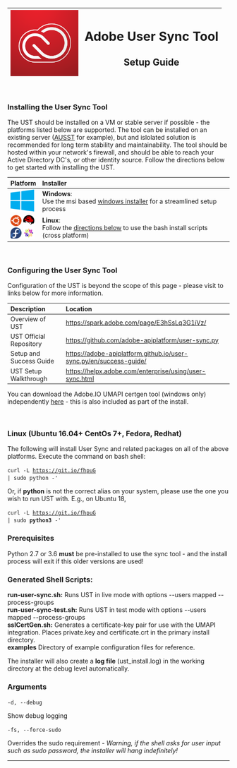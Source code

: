 <img src="https://github.com/adobe/UST-Install-Scripts/raw/master/contributing/ccelogo.png" height="150"> | <h1>Adobe User Sync Tool</h1><h2>Setup Guide</h2>
------------ | -------------

<br/>


### Installing the User Sync Tool
The UST should be installed on a VM or stable server if possible - the platforms listed below are supported.  The tool can be installed on an existing server ([AUSST](https://helpx.adobe.com/enterprise/package/help/update-server-setup-tool.html) for example), but and islolated solution is recommended for long term stability and maintainability.  The tool should be hosted within your network's firewall, and should be able to reach your Active Directory DC's, or other identity source. Follow the directions below to get started with installing the UST.


 Platform |  Installer
|------------ | :-------------|
|<img src="https://github.com/adobe/UST-Install-Scripts/raw/master/contributing/winlogo.png" height="50" width="54"> | **Windows**: <br/> Use the msi based [windows installer](https://github.com/adobe/UST-Install-Scripts/releases/latest) for a streamlined setup process|
| <img src="https://github.com/adobe/UST-Install-Scripts/raw/master/contributing/ubuntulogo.png" height="25" width="25" > <img src="https://github.com/adobe/UST-Install-Scripts/raw/master/contributing/redhatlogo.png" height="25" width="25"><br/><img src="https://github.com/adobe/UST-Install-Scripts/raw/master/contributing/fedora.png" height="25" width="25"> <img src="https://github.com/adobe/UST-Install-Scripts/raw/master/contributing/centoslogo.png" height="25" width="25"> | **Linux**: <br/>Follow the [directions below](https://github.com/adobe/UST-Install-Scripts#linux-ubuntu-1204-centos-7-fedora-redhat-susesles-debian-and-macos-os-x-10) to use the bash install scripts (cross platform)


<br/>

### Configuring the User Sync Tool
Configuration of the UST is beyond the scope of this page - please visit to links below for more information.

 Description | Location
|:------------ | :-------------|
|Overview of UST | https://spark.adobe.com/page/E3hSsLq3G1iVz/<br/>
|UST Official Repository | https://github.com/adobe-apiplatform/user-sync.py<br/>
|Setup and Success Guide | https://adobe-apiplatform.github.io/user-sync.py/en/success-guide/<br/>
|UST Setup Walkthrough | https://helpx.adobe.com/enterprise/using/user-sync.html

You can download the Adobe.IO UMAPI certgen tool (windows only) independently [here](https://s3.us-east-2.amazonaws.com/adobe-ust-installer/AdobeIOCertgen.zip) - this is also included as part of the install.


<br/>

### **Linux (Ubuntu 16.04+ CentOs 7+, Fedora, Redhat)**


The following will install User Sync and related packages on all of the above platforms.  Execute the command on bash shell:

<code>curl -L https://git.io/fhpuG | sudo python -'</code>

Or, if **python** is not the correct alias on your system, please use the one you wish to run UST with.  E.g., on Ubuntu 18,

<code>curl -L https://git.io/fhpuG | sudo **python3** -'</code>

### Prerequisites

Python 2.7 or 3.6 **must** be pre-installed to use the sync tool - and the install process will exit if this older versions are used!

### Generated Shell Scripts:
<b>run-user-sync.sh:</b> Runs UST in live mode with options --users mapped --process-groups<br/>
<b>run-user-sync-test.sh:</b> Runs UST in test mode with options --users mapped --process-groups<br/>
<b>sslCertGen.sh:</b> Generates a certificate-key pair for use with the UMAPI integration.  Places private.key and certificate.crt in the primary
install directory.<br/>
<b>examples</b> Directory of example configuration files for reference.

The installer will also create a **log file** (ust_install.log) in the working directory at the debug level automatically.

### Arguments

<code>-d, --debug</code>

Show debug logging 

<code>-fs, --force-sudo</code>

Overrides the sudo requirement - *Warning, if the shell asks for user input such as sudo password, the installer will hang indefinitely!*


<hr/>

